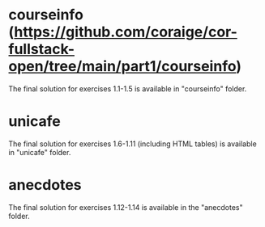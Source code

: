 # courseinfo (https://github.com/coraige/cor-fullstack-open/tree/main/part1/courseinfo)
The final solution for exercises 1.1-1.5 is available in "courseinfo" folder.

# unicafe
The final solution for exercises 1.6-1.11 (including HTML tables) is available in "unicafe" folder.

# anecdotes 
The final solution for exercises 1.12-1.14 is available in the "anecdotes" folder.
